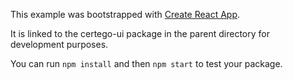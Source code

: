 This example was bootstrapped with [Create React App](https://github.com/facebook/create-react-app).

It is linked to the certego-ui package in the parent directory for development purposes.

You can run `npm install` and then `npm start` to test your package.
